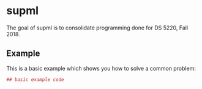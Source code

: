 # supml

The goal of supml is to consolidate programming done for DS 5220, Fall 2018.

## Example

This is a basic example which shows you how to solve a common problem:

``` r
## basic example code
```
